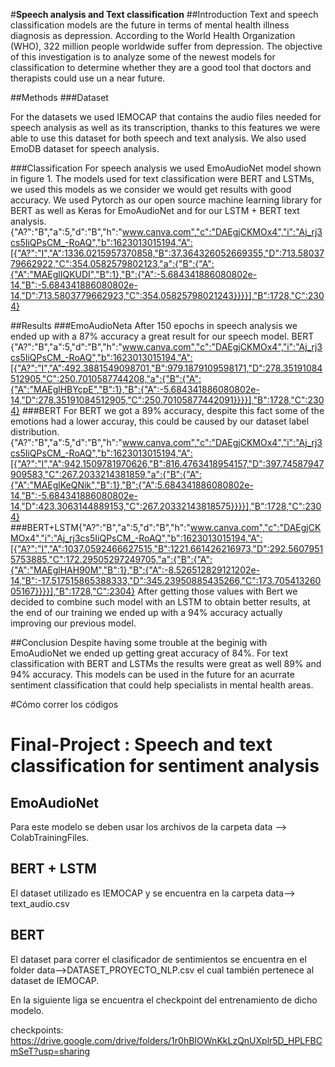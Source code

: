 #**Speech analysis and Text classification** 
##Introduction
Text and speech classification models are the future in terms of mental health illness diagnosis as depression. According to the World Health Organization (WHO), 322 million people worldwide suffer from depression. The objective of this investigation is to analyze some of the newest models for classification to determine whether they are a good tool that doctors and therapists could use un a near future.  

##Methods
###Dataset

For the datasets we used IEMOCAP that contains the audio files needed for speech analysis as well as its transcription, thanks to this features we were able to use this dataset for both speech and text analysis. We also used EmoDB dataset for speech analysis.

###Classification
For speech analysis we used EmoAudioNet model shown in figure 1.
The models used for text classification were BERT and LSTMs, we used this models as we consider we would get   results with good accuracy. We used  Pytorch as our open source machine learning library for BERT as well as Keras for  EmoAudioNet and for our LSTM + BERT text analysis.
{"A?":"B","a":5,"d":"B","h":"www.canva.com","c":"DAEgjCKMOx4","i":"Aj_rj3cs5IiQPsCM_-RoAQ","b":1623013015194,"A":[{"A?":"I","A":1336.0215957370858,"B":37.364326052669355,"D":713.5803779662922,"C":354.0582579802123,"a":{"B":{"A":{"A":"MAEglIQKUDI","B":1},"B":{"A":-5.684341886080802e-14,"B":-5.684341886080802e-14,"D":713.5803779662923,"C":354.05825798021243}}}}],"B":1728,"C":2304}

##Results
###EmoAudioNeta
After 150 epochs in speech analysis we ended up with a 87% accuracy a great result for our speech model.
BERT
{"A?":"B","a":5,"d":"B","h":"www.canva.com","c":"DAEgjCKMOx4","i":"Aj_rj3cs5IiQPsCM_-RoAQ","b":1623013015194,"A":[{"A?":"I","A":492.3881549098701,"B":979.1879109598171,"D":278.35191084512905,"C":250.7010587744208,"a":{"B":{"A":{"A":"MAEglHBYcpE","B":1},"B":{"A":-5.684341886080802e-14,"D":278.35191084512905,"C":250.70105877442091}}}}],"B":1728,"C":2304}
###BERT
For BERT we got a 89% accuracy, despite this fact some of the emotions had a lower accuray, this could be caused by our dataset label distribution.
{"A?":"B","a":5,"d":"B","h":"www.canva.com","c":"DAEgjCKMOx4","i":"Aj_rj3cs5IiQPsCM_-RoAQ","b":1623013015194,"A":[{"A?":"I","A":942.1509781970626,"B":816.4763418954157,"D":397.74587947909583,"C":267.2033214381859,"a":{"B":{"A":{"A":"MAEglKeQNik","B":1},"B":{"A":5.684341886080802e-14,"B":-5.684341886080802e-14,"D":423.3063144889153,"C":267.20332143818575}}}}],"B":1728,"C":2304}
###BERT+LSTM{"A?":"B","a":5,"d":"B","h":"www.canva.com","c":"DAEgjCKMOx4","i":"Aj_rj3cs5IiQPsCM_-RoAQ","b":1623013015194,"A":[{"A?":"I","A":1037.0592466627515,"B":1221.661426216973,"D":292.56079515753885,"C":172.29505297249705,"a":{"B":{"A":{"A":"MAEglHAH90M","B":1},"B":{"A":-8.526512829121202e-14,"B":-17.517515865388333,"D":345.23950885435266,"C":173.70541326005167}}}}],"B":1728,"C":2304}
After getting those values with Bert we decided to combine such model with an LSTM to obtain better results, at the end of our training we ended up with a 94% accuracy actually improving our previous model.

##Conclusion
Despite having some trouble at the beginig with EmoAudioNet we ended up getting great accuracy of 84%. For text classification with BERT and LSTMs the results were great as well 89% and 94% accuracy.
This models can be used in the future for an acurrate sentiment classification that could help specialists in mental health areas.


#Cómo correr los códigos
# Final-Project : Speech and text classification for sentiment analysis
## EmoAudioNet
Para este modelo se deben usar los archivos de la carpeta data --> ColabTrainingFiles.
## BERT + LSTM
El dataset utilizado es IEMOCAP y se encuentra en la carpeta data--> text_audio.csv
## BERT 
El dataset para correr el clasificador de sentimientos se encuentra en el folder data-->DATASET_PROYECTO_NLP.csv el cual también pertenece al dataset de IEMOCAP.

En la siguiente liga se encuentra el checkpoint del entrenamiento de dicho modelo. 

checkpoints: https://drive.google.com/drive/folders/1r0hBIOWnKkLzQnUXplr5D_HPLFBCmSeT?usp=sharing
